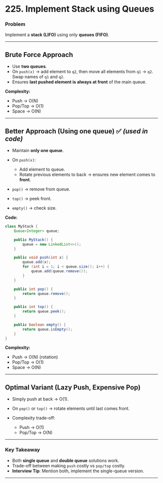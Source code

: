 # **225. Implement Stack using Queues**

### **Problem**

Implement a **stack (LIFO)** using only **queues (FIFO)**.

---

## **Brute Force Approach**

* Use **two queues**.
* On `push(x)` → add element to `q2`, then move all elements from `q1` → `q2`. Swap names of `q1` and `q2`.
* Ensures **last pushed element is always at front** of the main queue.

**Complexity:**

* Push → O(N)
* Pop/Top → O(1)
* Space → O(N)

---

## **Better Approach (Using one queue)** ✅ *(used in code)*

* Maintain **only one queue**.
* On `push(x)`:

  * Add element to queue.
  * Rotate previous elements to back → ensures new element comes to **front**.
* `pop()` → remove from queue.
* `top()` → peek front.
* `empty()` → check size.

**Code:**

```java
class MyStack {
    Queue<Integer> queue;

    public MyStack() {
        queue = new LinkedList<>();
    }

    public void push(int x) {
        queue.add(x);
        for (int i = 1; i < queue.size(); i++) {
            queue.add(queue.remove());
        }
    }

    public int pop() {
        return queue.remove();
    }

    public int top() {
        return queue.peek();
    }

    public boolean empty() {
        return queue.isEmpty();
    }
}
```

**Complexity:**

* Push → O(N) (rotation)
* Pop/Top → O(1)
* Space → O(N)

---

## **Optimal Variant (Lazy Push, Expensive Pop)**

* Simply push at back → O(1).
* On `pop()` or `top()` → rotate elements until last comes front.
* Complexity trade-off:

  * Push → O(1)
  * Pop/Top → O(N)

---

### **Key Takeaway**

* Both **single queue** and **double queue** solutions work.
* Trade-off between making `push` costly vs `pop/top` costly.
* **Interview Tip**: Mention both, implement the single-queue version.

---
